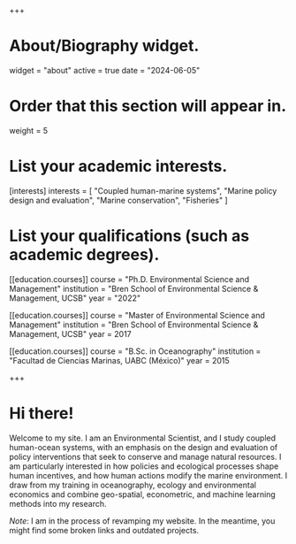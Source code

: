+++
# About/Biography widget.
widget = "about"
active = true
date = "2024-06-05"

# Order that this section will appear in.
weight = 5

# List your academic interests.
[interests]
  interests = [
    "Coupled human-marine systems",
    "Marine policy design and evaluation",
    "Marine conservation",
    "Fisheries"
  ]

# List your qualifications (such as academic degrees).
[[education.courses]]
  course = "Ph.D. Environmental Science and Management"
  institution = "Bren School of Environmental Science & Management, UCSB"
  year = "2022"

[[education.courses]]
  course = "Master of Environmental Science and Management"
  institution = "Bren School of Environmental Science & Management, UCSB"
  year = 2017

[[education.courses]]
  course = "B.Sc. in Oceanography"
  institution = "Facultad de Ciencias Marinas, UABC (México)"
  year = 2015

 
+++

# Hi there!

Welcome to my site. I am an Environmental Scientist, and I study coupled human-ocean systems, with an emphasis on the design and evaluation of policy interventions that seek to conserve and manage natural resources. I am particularly interested in how policies and ecological processes shape human incentives, and how human actions modify the marine environment. I draw from my training in oceanography, ecology and environmental economics and combine geo-spatial, econometric, and machine learning methods into my research.

*Note*: I am in the process of revamping my website. In the meantime, you might find some broken links and outdated projects.
